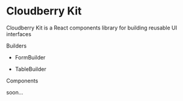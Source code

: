 # Cloudberry Kit

Cloudberry Kit is a React components library for building reusable UI interfaces

Builders

* FormBuilder

* TableBuilder

Components

soon...
